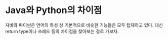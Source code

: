 # Java와 Python의 차이점

자바와 파이썬은 언어의 특성 상 기본적으로 비슷한 기능들은 모두 탑재하고 있다.
대신 return type이나 쓰레드 등의 차이점을 찾아보는 걸로 가보자.
